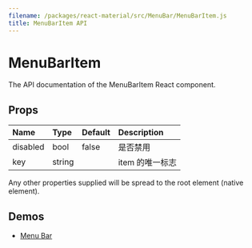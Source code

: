 ```yaml
---
filename: /packages/react-material/src/MenuBar/MenuBarItem.js
title: MenuBarItem API
---
```


<!--- This documentation is automatically generated, do not try to edit it. -->

# MenuBarItem

<p class="description">The API documentation of the MenuBarItem React component.</p>



## Props

| Name | Type | Default | Description |
|:-----|:-----|:--------|:------------|
| <span class="prop-name">disabled</span> | <span class="prop-type">bool | <span class="prop-default">false</span> | 是否禁用 |
| <span class="prop-name">key</span> | <span class="prop-type">string |   | item 的唯一标志 |

Any other properties supplied will be spread to the root element (native element).

## Demos

- [Menu Bar](/demos/menu-bar)

